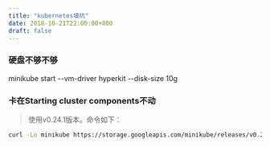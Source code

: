 ```yaml
---
title: "kubernetes填坑"
date: 2018-10-21T22:00:00+800
draft: false
---
```


### 硬盘不够不够
minikube start --vm-driver hyperkit --disk-size 10g

### 卡在Starting cluster components不动
>  使用v0.24.1版本。命令如下：

```bash
curl -Lo minikube https://storage.googleapis.com/minikube/releases/v0.24.1/minikube-darwin-amd64 && chmod +x minikube && sudo mv minikube /usr/local/bin/
```

